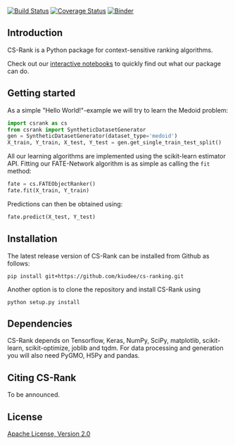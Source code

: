 [![Build Status](https://travis-ci.org/kiudee/cs-ranking.svg?branch=master)](https://travis-ci.org/kiudee/cs-ranking)
[![Coverage Status](https://coveralls.io/repos/github/kiudee/cs-ranking/badge.svg)](https://coveralls.io/github/kiudee/cs-ranking)
[![Binder](https://mybinder.org/badge.svg)](https://mybinder.org/v2/gh/kiudee/cs-ranking/master?filepath=notebooks)

Introduction
-------------
CS-Rank is a Python package for context-sensitive ranking algorithms.

Check out our [interactive notebooks](https://mybinder.org/v2/gh/kiudee/cs-ranking/master?filepath=notebooks) to quickly find out what our package can do.


Getting started
---------------
As a simple "Hello World!"-example we will try to learn the Medoid problem:
```python
import csrank as cs
from csrank import SyntheticDatasetGenerator
gen = SyntheticDatasetGenerator(dataset_type='medoid')
X_train, Y_train, X_test, Y_test = gen.get_single_train_test_split()
```
All our learning algorithms are implemented using the scikit-learn estimator API.
Fitting our FATE-Network algorithm is as simple as calling the `fit` method:
```python
fate = cs.FATEObjectRanker()
fate.fit(X_train, Y_train)
```
Predictions can then be obtained using:
```python
fate.predict(X_test, Y_test)
```

Installation
------------
The latest release version of CS-Rank can be installed from Github as follows:
```
pip install git+https://github.com/kiudee/cs-ranking.git
```
Another option is to clone the repository and install CS-Rank using 
```
python setup.py install
```

Dependencies
------------
CS-Rank depends on Tensorflow, Keras, NumPy, SciPy, matplotlib, scikit-learn, scikit-optimize, joblib and tqdm.
For data processing and generation you will also need PyGMO, H5Py and pandas.


Citing CS-Rank
----------------
To be announced.

License
--------
[Apache License, Version 2.0](https://github.com/kiudee/cs-ranking/blob/master/LICENSE)
